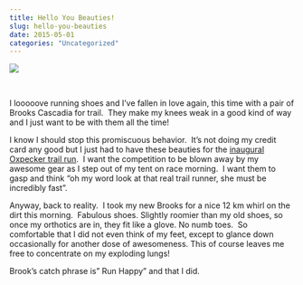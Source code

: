 ```yaml
---
title: Hello You Beauties!
slug: hello-you-beauties
date: 2015-05-01
categories: "Uncategorized"
---
```


<p><img src="https://res.cloudinary.com/dy6grlu8z/image/upload/v1558842070/hbhz4mrtkwabfx6f9mij.jpg"/></p>
<p> </p>
<p>I looooove running shoes and I’ve fallen in love again, this time with a pair of Brooks Cascadia for trail.  They make my knees weak in a good kind of way and I just want to be with them all the time!</p>
<p>I know I should stop this promiscuous behavior.  It’s not doing my credit card any good but I just had to have these beauties for the <a title="Read about the Oxpecker" href="http://www.theoxpecker.co.za/" target="_blank">inaugural Oxpecker trail run</a>.  I want the competition to be blown away by my awesome gear as I step out of my tent on race morning.  I want them to gasp and think “oh my word look at that real trail runner, she must be incredibly fast”.</p>
<p>Anyway, back to reality.  I took my new Brooks for a nice 12 km whirl on the dirt this morning.  Fabulous shoes. Slightly roomier than my old shoes, so once my orthotics are in, they fit like a glove. No numb toes.  So comfortable that I did not even think of my feet, except to glance down occasionally for another dose of awesomeness. This of course leaves me free to concentrate on my exploding lungs!</p>
<p>Brook’s catch phrase is” Run Happy” and that I did.</p>
<p> </p>
<p> </p>







